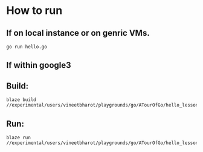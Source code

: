 # How to run

## If on local instance or on genric VMs.
```shell
go run hello.go
```


## If within google3
## Build:
```shell
blaze build //experimental/users/vineetbharot/playgrounds/go/ATourOfGo/hello_lesson:hello
```
## Run:
```shell
blaze run //experimental/users/vineetbharot/playgrounds/go/ATourOfGo/hello_lesson:hello
```
